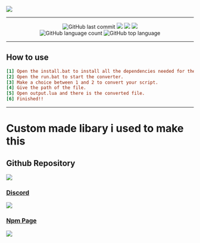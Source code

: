 <!-- # Fivem-Script-Converter-CLI
This is a command line interface version of the Fivem Script Converter -->
<!-- <h2 align="center">
  ![](https://i.imgur.com/4iH7Wkm.gif)
</h2> -->
![](https://i.imgur.com/4iH7Wkm.gif)

---
<p align="center">
  <img alt="GitHub last commit" src="https://img.shields.io/github/last-commit/AmpedScripts/Fivem-Script-Converter-CLI">
  <img src="https://img.shields.io/github/issues/AmpedScripts/Fivem-Script-Converter-CLI">
  <img src="https://img.shields.io/github/issues-closed-raw/AmpedScripts/Fivem-Script-Converter-CLI">
  <img src="https://img.shields.io/github/issues-pr-closed-raw/AmpedScripts/Fivem-Script-Converter-CLI">
  </br>
  <img alt="GitHub language count" src="https://img.shields.io/github/languages/count/AmpedScripts/Fivem-Script-Converter-CLI">
  <img alt="GitHub top language" src="https://img.shields.io/github/languages/top/AmpedScripts/Fivem-Script-Converter-CLI">
  </br>
</p>

---

## How to use
```ini
[1] Open the install.bat to install all the dependencies needed for the CLI.
[2] Open the run.bat to start the converter.
[3] Make a choice between 1 and 2 to convert your script.
[4] Give the path of the file.
[5] Open output.lua and there is the converted file.
[6] Finished!!
```

---

# Custom made libary i used to make this

## Github Repository 
<a href="https://github.com/AmpedScripts/Fivem-Script-Converter" target="blank"><img src="https://img.shields.io/badge/GitHub-100000?style=for-the-badge&logo=github&logoColor=white"/>

### Discord
<a href="https://discord.com/users/670792646494650408" target="blank"><img src="https://img.shields.io/badge/Discord-100000?style=for-the-badge&logo=discord&logoColor=white"/>

### Npm Page
<a href="https://www.npmjs.com/package/fivem-script-converter" target="blank"><img src="https://img.shields.io/badge/Npm-100000?style=for-the-badge&logo=npm&logoColor=white"/>

